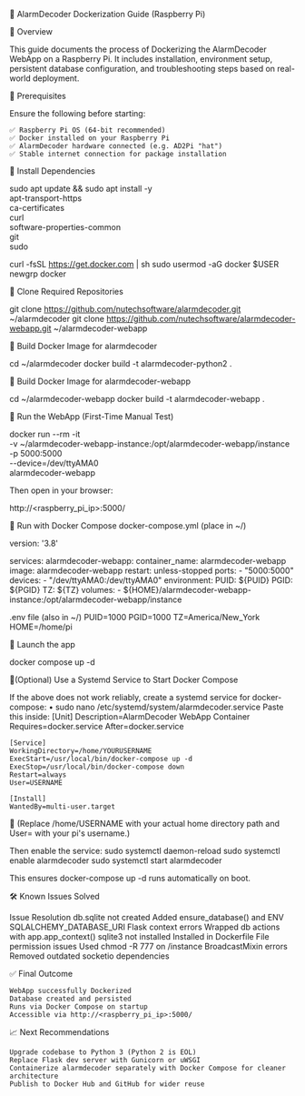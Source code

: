 🚀 AlarmDecoder Dockerization Guide (Raspberry Pi)

📘 Overview

This guide documents the process of Dockerizing the AlarmDecoder WebApp on a Raspberry Pi. It includes installation, environment setup, persistent database configuration, and troubleshooting steps based on real-world deployment.

📌 Prerequisites

Ensure the following before starting:

    ✅ Raspberry Pi OS (64-bit recommended)
    ✅ Docker installed on your Raspberry Pi
    ✅ AlarmDecoder hardware connected (e.g. AD2Pi "hat")
    ✅ Stable internet connection for package installation

🧰 Install Dependencies

sudo apt update && sudo apt install -y \
    apt-transport-https \
    ca-certificates \
    curl \
    software-properties-common \
    git \
    sudo

curl -fsSL https://get.docker.com | sh
sudo usermod -aG docker $USER
newgrp docker

📁 Clone Required Repositories

git clone https://github.com/nutechsoftware/alarmdecoder.git ~/alarmdecoder
git clone https://github.com/nutechsoftware/alarmdecoder-webapp.git ~/alarmdecoder-webapp

🐳 Build Docker Image for alarmdecoder

cd ~/alarmdecoder
docker build -t alarmdecoder-python2 .

🐳 Build Docker Image for alarmdecoder-webapp

cd ~/alarmdecoder-webapp
docker build -t alarmdecoder-webapp .

🧪 Run the WebApp (First-Time Manual Test)

docker run --rm -it \
  -v ~/alarmdecoder-webapp-instance:/opt/alarmdecoder-webapp/instance \
  -p 5000:5000 \
  --device=/dev/ttyAMA0 \
  alarmdecoder-webapp
  
 Then open in your browser:
 
 http://<raspberry_pi_ip>:5000/

🔁 Run with Docker Compose
docker-compose.yml (place in ~/)

version: '3.8'

services:
  alarmdecoder-webapp:
    container_name: alarmdecoder-webapp
    image: alarmdecoder-webapp
    restart: unless-stopped
    ports:
      - "5000:5000"
    devices:
      - "/dev/ttyAMA0:/dev/ttyAMA0"
    environment:
      PUID: ${PUID}
      PGID: ${PGID}
      TZ: ${TZ}
    volumes:
      - ${HOME}/alarmdecoder-webapp-instance:/opt/alarmdecoder-webapp/instance
	  
.env file (also in ~/)
PUID=1000
PGID=1000
TZ=America/New_York
HOME=/home/pi

🚀 Launch the app

docker compose up -d

🔁(Optional) Use a Systemd Service to Start Docker Compose

If the above does not work reliably, create a systemd service for docker-compose:
	• sudo nano /etc/systemd/system/alarmdecoder.service
Paste this inside:
	[Unit]
	Description=AlarmDecoder WebApp Container
	Requires=docker.service
	After=docker.service
	
	[Service]
	WorkingDirectory=/home/YOURUSERNAME
	ExecStart=/usr/local/bin/docker-compose up -d
	ExecStop=/usr/local/bin/docker-compose down
	Restart=always
	User=USERNAME
	
	[Install]
	WantedBy=multi-user.target
	
📌 (Replace /home/USERNAME with your actual home directory path and User= with your pi's username.)

Then enable the service:
	sudo systemctl daemon-reload
	sudo systemctl enable alarmdecoder
	sudo systemctl start alarmdecoder
	
This ensures docker-compose up -d runs automatically on boot.

🛠️ Known Issues Solved

Issue	Resolution
db.sqlite not created	Added ensure_database() and ENV SQLALCHEMY_DATABASE_URI
Flask context errors	Wrapped db actions with app.app_context()
sqlite3 not installed	Installed in Dockerfile
File permission issues	Used chmod -R 777 on /instance
BroadcastMixin errors	Removed outdated socketio dependencies

✅ Final Outcome

    WebApp successfully Dockerized
    Database created and persisted
    Runs via Docker Compose on startup
    Accessible via http://<raspberry_pi_ip>:5000/


📈 Next Recommendations

    Upgrade codebase to Python 3 (Python 2 is EOL)
    Replace Flask dev server with Gunicorn or uWSGI
    Containerize alarmdecoder separately with Docker Compose for cleaner architecture
    Publish to Docker Hub and GitHub for wider reuse


